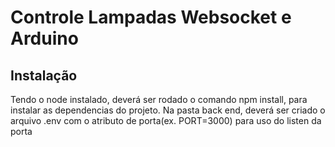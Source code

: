 # Controle Lampadas Websocket e Arduino

## Instalação

Tendo o node instalado, deverá ser rodado o comando npm install, para instalar as dependencias do projeto.
Na pasta back end, deverá ser criado o arquivo .env com o atributo de porta(ex. PORT=3000) para uso do listen da porta